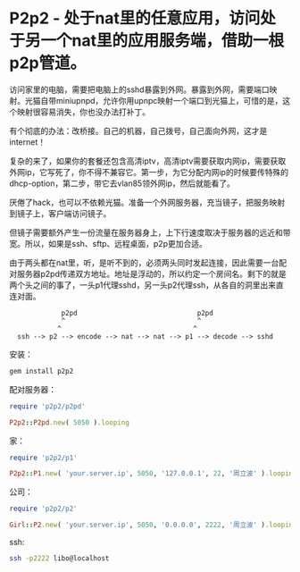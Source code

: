 # P2p2 - 处于nat里的任意应用，访问处于另一个nat里的应用服务端，借助一根p2p管道。

访问家里的电脑，需要把电脑上的sshd暴露到外网。暴露到外网，需要端口映射。光猫自带miniupnpd，允许你用upnpc映射一个端口到光猫上，可惜的是，这个映射很容易消失，你也没办法打补丁。

有个彻底的办法：改桥接。自己的机器，自己拨号，自己面向外网，这才是internet！

复杂的来了，如果你的套餐还包含高清iptv，高清iptv需要获取内网ip，需要获取外网ip，它写死了，你不得不兼容它。第一步，为它分配内网ip的时候要传特殊的dhcp-option，第二步，带它去vlan85领外网ip，然后就能看了。

厌倦了hack，也可以不依赖光猫。准备一个外网服务器，充当镜子，把服务映射到镜子上，客户端访问镜子。

但镜子需要额外产生一份流量在服务器身上，上下行速度取决于服务器的远近和带宽。所以，如果是ssh、sftp、远程桌面，p2p更加合适。

由于两头都在nat里，听，是听不到的，必须两头同时发起连接，因此需要一台配对服务器p2pd传递双方地址。地址是浮动的，所以约定一个房间名。剩下的就是两个头之间的事了，一头p1代理sshd，另一头p2代理ssh，从各自的洞里出来直连对面。

```
             p2pd                              p2pd
             ^                                 ^
            ^                                 ^
  ssh --> p2 --> encode --> nat --> nat --> p1 --> decode --> sshd

```

安装：

```bash
gem install p2p2
```

配对服务器：

```ruby
require 'p2p2/p2pd'

P2p2::P2pd.new( 5050 ).looping
```

家：

```ruby
require 'p2p2/p1'

P2p2::P1.new( 'your.server.ip', 5050, '127.0.0.1', 22, '周立波' ).looping
```

公司：

```ruby
require 'p2p2/p2'

Girl::P2.new( 'your.server.ip', 5050, '0.0.0.0', 2222, '周立波' ).looping
```

ssh:

```bash
ssh -p2222 libo@localhost
```
